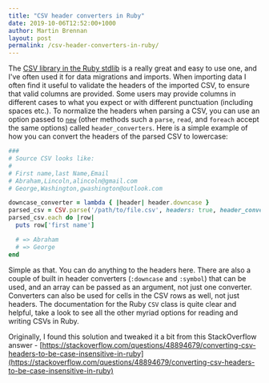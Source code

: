 ```yaml
---
title: "CSV header converters in Ruby"
date: 2019-10-06T12:52:00+1000
author: Martin Brennan
layout: post
permalink: /csv-header-converters-in-ruby/
---
```


The [CSV library in the Ruby stdlib](https://ruby-doc.org/3.4.1/gems/csv/CSV.html) is a really great and easy to use one, and I've often used it for data migrations and imports. When importing data I often find it useful to validate the headers of the imported CSV, to ensure that valid columns are provided. Some users may provide columns in different cases to what you expect or with different punctuation (including spaces etc.). To normalize the headers when parsing a CSV, you can use an option passed to [`new`](https://ruby-doc.org/3.4.1/gems/csv/CSV.html#method-c-new) (other methods such a `parse`, `read`, and `foreach` accept the same options) called `header_converters`. Here is a simple example of how you can convert the headers of the parsed CSV to lowercase:

```ruby
###
# Source CSV looks like:
#
# First name,last Name,Email
# Abraham,Lincoln,alincoln@gmail.com
# George,Washington,gwashington@outlook.com

downcase_converter = lambda { |header| header.downcase }
parsed_csv = CSV.parse('/path/to/file.csv', headers: true, header_converters: downcase_converter)
parsed_csv.each do |row|
  puts row['first name']

  # => Abraham
  # => George
end
```

Simple as that. You can do anything to the headers here. There are also a couple of built in header converters (`:downcase` and `:symbol`) that can be used, and an array can be passed as an argument, not just one converter. Converters can also be used for cells in the CSV rows as well, not just headers. The documentation for the Ruby `CSV` class is quite clear and helpful, take a look to see all the other myriad options for reading and writing CSVs in Ruby.

Originally, I found this solution and tweaked it a bit from this StackOverflow answer - [https://stackoverflow.com/questions/48894679/converting-csv-headers-to-be-case-insensitive-in-ruby](https://stackoverflow.com/questions/48894679/converting-csv-headers-to-be-case-insensitive-in-ruby)